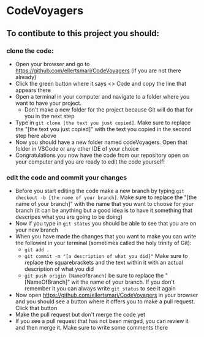 # CodeVoyagers

## To contibute to this project you should:

### clone the code:

 - Open your browser and go to https://github.com/ellertsmari/CodeVoyagers (if you are not there already)
 - Click the green button where it says <> Code and copy the line that appears there
 - Open a terminal in your computer and navigate to a folder where you want to have your project.
    - Don't make a new folder for the project because Git will do that for you in the next step 
 - Type in `git clone [the text you just copied]`. Make sure to replace the "[the text you just copied]" with the text you copied in the second step here above
 - Now you should have a new folder named codeVoyagers. Open that folder in VSCode or any other IDE of your choice
 - Congratulations you now have the code from our repository open on your computer and you are ready to edit the code yourself!

 ### edit the code and commit your changes

  - Before you start editing the code make a new branch by typing `git checkout -b [the name of your branch]`. Make sure to replace the "[the name of your branch]" with the name that you want to choose for your branch (it can be anything but a good idea is to have it something that descripes what you are going to be doing)
  - Now if you type in `git status` you should be able to see that you are on your new branch
  - When you have made the changes that you want to make you can write the followint in your terminal (sometimes called the holy trinity of Git):
     - `git add .`
     - `git commit -m "[a description of what you did]"` Make sure to replace the squarebrackets and the text within it with an actual description of what you did
     - `git push origin [NameOfBranch]` be sure to replace the "[NameOfBranch]" wit the name of your branch. If you don't remember it you can always write `git status` to see it again
 - Now open https://github.com/ellertsmari/CodeVoyagers in your browser and you should see a button where it offers you to make a pull request. Click that button
 - Make the pull request but don't merge the code yet
 - If you see a pull request that has not been merged, you can review it and then merge it. Make sure to write some comments there